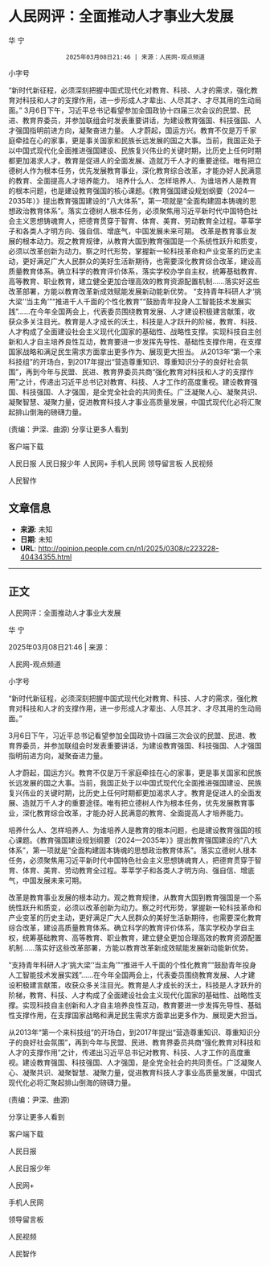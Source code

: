 # 人民网评：全面推动人才事业大发展

华 宁


					2025年03月08日21:46 | 来源：人民网-观点频道


小字号





“新时代新征程，必须深刻把握中国式现代化对教育、科技、人才的需求，强化教育对科技和人才的支撑作用，进一步形成人才辈出、人尽其才、才尽其用的生动局面。”
3月6日下午，习近平总书记看望参加全国政协十四届三次会议的民盟、民进、教育界委员，并参加联组会时发表重要讲话，为建设教育强国、科技强国、人才强国指明前进方向，凝聚奋进力量。
人才蔚起，国运方兴。教育不仅是万千家庭牵挂在心的家事，更是事关国家和民族长远发展的国之大事。当前，我国正处于以中国式现代化全面推进强国建设、民族复兴伟业的关键时期，比历史上任何时期都更加渴求人才。教育是促进人的全面发展、造就万千人才的重要途径。唯有把立德树人作为根本任务，优先发展教育事业，深化教育综合改革，才能办好人民满意的教育、全面提高人才培养能力。
培养什么人、怎样培养人、为谁培养人是教育的根本问题，也是建设教育强国的核心课题。《教育强国建设规划纲要（2024—2035年）》提出教育强国建设的“八大体系”，第一项就是“全面构建固本铸魂的思想政治教育体系”。落实立德树人根本任务，必须聚焦用习近平新时代中国特色社会主义思想铸魂育人，把德育贯穿于智育、体育、美育、劳动教育全过程。莘莘学子和各类人才明方向、强自信、增底气，中国发展未来可期。
改革是教育事业发展的根本动力。观之教育规律，从教育大国到教育强国是一个系统性跃升和质变，必须以改革创新为动力。察之时代形势，掌握新一轮科技革命和产业变革的历史主动，更好满足广大人民群众的美好生活新期待，也需要深化教育综合改革，建设高质量教育体系。确立科学的教育评价体系，落实学校办学自主权，统筹基础教育、高等教育、职业教育，建立健全更加合理高效的教育资源配置机制……落实好这些改革部署，方能以教育改革新成效赋能发展新动能新优势。
“支持青年科研人才‘挑大梁’‘当主角’”“推进千人千面的个性化教育”“鼓励青年投身人工智能技术发展实践”……在今年全国两会上，代表委员围绕教育发展、人才建设积极建言献策，收获众多关注目光。教育是人才成长的沃土，科技是人才跃升的阶梯，教育、科技、人才构成了全面建设社会主义现代化国家的基础性、战略性支撑。实现科技自主创新和人才自主培养良性互动，教育要进一步发挥先导性、基础性支撑作用，在支撑国家战略和满足民生需求方面拿出更多作为、展现更大担当。
从2013年“第一个来科技组”的开场白，到2017年提出“营造尊重知识、尊重知识分子的良好社会氛围”，再到今年与民盟、民进、教育界委员共商“强化教育对科技和人才的支撑作用”之计，传递出习近平总书记对教育、科技、人才工作的高度重视。建设教育强国、科技强国、人才强国，是全党全社会的共同责任。广泛凝聚人心、凝聚共识、凝聚智慧、凝聚力量，促进教育科技人才事业高质量发展，中国式现代化必将汇聚起排山倒海的磅礴力量。

(责编：尹深、曲源)
分享让更多人看到  


客户端下载

人民日报
人民日报少年
人民网+
手机人民网
领导留言板
人民视频

人民智作

## 文章信息

- **来源**: 未知
- **日期**: 未知
- **URL**: http://opinion.people.com.cn/n1/2025/0308/c223228-40434355.html

---

## 正文

人民网评：全面推动人才事业大发展

华 宁

2025年03月08日21:46 | 来源：

人民网-观点频道

小字号

“新时代新征程，必须深刻把握中国式现代化对教育、科技、人才的需求，强化教育对科技和人才的支撑作用，进一步形成人才辈出、人尽其才、才尽其用的生动局面。”

3月6日下午，习近平总书记看望参加全国政协十四届三次会议的民盟、民进、教育界委员，并参加联组会时发表重要讲话，为建设教育强国、科技强国、人才强国指明前进方向，凝聚奋进力量。

人才蔚起，国运方兴。教育不仅是万千家庭牵挂在心的家事，更是事关国家和民族长远发展的国之大事。当前，我国正处于以中国式现代化全面推进强国建设、民族复兴伟业的关键时期，比历史上任何时期都更加渴求人才。教育是促进人的全面发展、造就万千人才的重要途径。唯有把立德树人作为根本任务，优先发展教育事业，深化教育综合改革，才能办好人民满意的教育、全面提高人才培养能力。

培养什么人、怎样培养人、为谁培养人是教育的根本问题，也是建设教育强国的核心课题。《教育强国建设规划纲要（2024—2035年）》提出教育强国建设的“八大体系”，第一项就是“全面构建固本铸魂的思想政治教育体系”。落实立德树人根本任务，必须聚焦用习近平新时代中国特色社会主义思想铸魂育人，把德育贯穿于智育、体育、美育、劳动教育全过程。莘莘学子和各类人才明方向、强自信、增底气，中国发展未来可期。

改革是教育事业发展的根本动力。观之教育规律，从教育大国到教育强国是一个系统性跃升和质变，必须以改革创新为动力。察之时代形势，掌握新一轮科技革命和产业变革的历史主动，更好满足广大人民群众的美好生活新期待，也需要深化教育综合改革，建设高质量教育体系。确立科学的教育评价体系，落实学校办学自主权，统筹基础教育、高等教育、职业教育，建立健全更加合理高效的教育资源配置机制……落实好这些改革部署，方能以教育改革新成效赋能发展新动能新优势。

“支持青年科研人才‘挑大梁’‘当主角’”“推进千人千面的个性化教育”“鼓励青年投身人工智能技术发展实践”……在今年全国两会上，代表委员围绕教育发展、人才建设积极建言献策，收获众多关注目光。教育是人才成长的沃土，科技是人才跃升的阶梯，教育、科技、人才构成了全面建设社会主义现代化国家的基础性、战略性支撑。实现科技自主创新和人才自主培养良性互动，教育要进一步发挥先导性、基础性支撑作用，在支撑国家战略和满足民生需求方面拿出更多作为、展现更大担当。

从2013年“第一个来科技组”的开场白，到2017年提出“营造尊重知识、尊重知识分子的良好社会氛围”，再到今年与民盟、民进、教育界委员共商“强化教育对科技和人才的支撑作用”之计，传递出习近平总书记对教育、科技、人才工作的高度重视。建设教育强国、科技强国、人才强国，是全党全社会的共同责任。广泛凝聚人心、凝聚共识、凝聚智慧、凝聚力量，促进教育科技人才事业高质量发展，中国式现代化必将汇聚起排山倒海的磅礴力量。

(责编：尹深、曲源)

分享让更多人看到

客户端下载

人民日报

人民日报少年

人民网+

手机人民网

领导留言板

人民视频

人民智作


